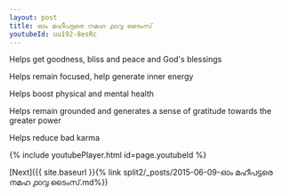 ```yaml
---
layout: post
title: ഓം മഹീപട്ടരെ നമഹ ൧൦൮ ടൈംസ്
youtubeId: uu192-8esRc
---
```

 
 
Helps get goodness, bliss and peace and God's blessings
 
Helps remain focused, help generate inner energy 
 
Helps boost physical and mental health 
 
Helps remain grounded and generates a sense of gratitude towards the greater power 
 
Helps reduce bad karma
 
 
 
 


{% include youtubePlayer.html id=page.youtubeId %}
 
[Next]({{ site.baseurl }}{% link  split2/_posts/2015-06-09-ഓം മഹീപട്ടരെ നമഹ ൧൦൮ ടൈംസ്.md%})
 
